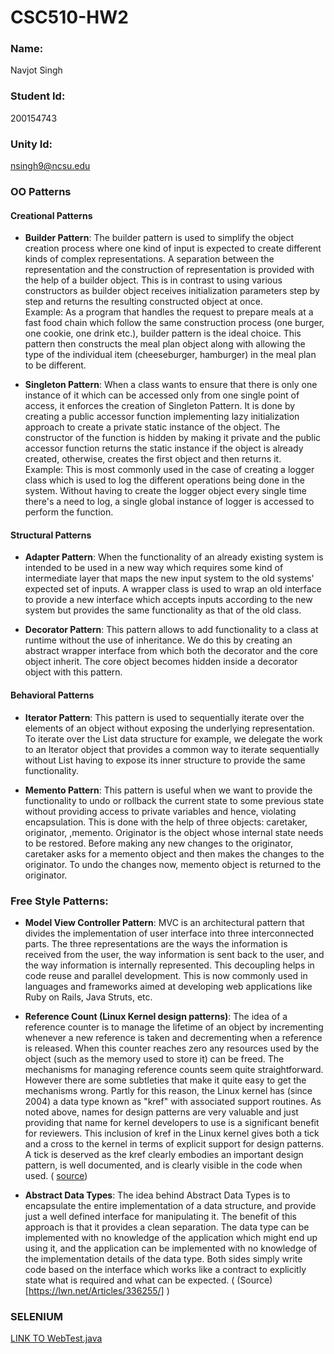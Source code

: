 # CSC510-HW2

### Name: 
Navjot Singh
### Student Id: 
200154743
### Unity Id: 
nsingh9@ncsu.edu

### OO Patterns
#### Creational Patterns
* **Builder Pattern**: 
The builder pattern is used to simplify the object creation process where one kind of input is expected to create different kinds of complex representations. A separation between the representation and the construction of representation is provided with the help of a builder object. This is in contrast to using various constructors as builder object receives initialization parameters step by step and returns the resulting constructed object at once.  
Example: As a program that handles the request to prepare meals at a fast food chain which follow the same construction process (one burger, one cookie, one drink etc.), builder pattern is the ideal choice. This pattern then constructs the meal plan object along with allowing the type of the individual item (cheeseburger, hamburger) in the meal plan to be different.

* **Singleton Pattern**: 
When a class wants to ensure that there is only one instance of it which can be accessed only from one single point of access, it enforces the creation of Singleton Pattern. It is done by creating a public accessor function implementing lazy initialization approach to create a private static instance of the object. The constructor of the function is hidden by making it private and the public accessor function returns the static instance if the object is already created, otherwise, creates the first object and then returns it.  
Example: This is most commonly used in the case of creating a logger class which is used to log the different operations being done in the system. Without having to create the logger object every single time there's a need to log, a single global instance of logger is accessed to perform the function.

#### Structural Patterns
* **Adapter Pattern**: 
When the functionality of an already existing system is intended to be used in a new way which requires some kind of intermediate layer that maps the new input system to the old systems' expected set of inputs. A wrapper class is used to wrap an old interface to provide a new interface which accepts inputs according to the new system but provides the same functionality as that of the old class.

* **Decorator Pattern**: 
This pattern allows to add functionality to a class at runtime without the use of inheritance. We do this by creating an abstract wrapper interface from which both the decorator and the core object inherit. The core object becomes hidden inside a decorator object with this pattern. 

#### Behavioral Patterns
* **Iterator Pattern**: 
This pattern is used to sequentially iterate over the elements of an object without exposing the underlying representation. To iterate over the List data structure for example, we delegate the work to an Iterator object that provides a common way to iterate sequentially without List having to expose its inner structure to provide the same functionality.

* **Memento Pattern**:
This pattern is useful when we want to provide the functionality to undo or rollback the current state to some previous state without providing access to private variables and hence, violating encapsulation. This is done with the help of three objects: caretaker, originator, ,memento. Originator is the object whose internal state needs to be restored. Before making any new changes to the originator, caretaker asks for a memento object and then makes the changes to the originator. To undo the changes now, memento object is returned to the originator. 

### Free Style Patterns:
 * **Model View Controller Pattern**:
 MVC is an architectural pattern that divides the implementation of user interface into three interconnected parts. The three representations are the ways the information is received from the user, the way information is sent back to the user, and the way information is internally represented. This decoupling helps in code reuse and parallel development. This is now commonly used in languages and frameworks aimed at developing web applications like Ruby on Rails, Java Struts, etc.
 
 * **Reference Count (Linux Kernel design patterns)**:
 The idea of a reference counter is to manage the lifetime of an object by incrementing whenever a new reference is taken and decrementing when a reference is released. When this counter reaches zero any resources used by the object (such as the memory used to store it) can be freed. The mechanisms for managing reference counts seem quite straightforward. However there are some subtleties that make it quite easy to get the mechanisms wrong. Partly for this reason, the Linux kernel has (since 2004) a data type known as "kref" with associated support routines. As noted above, names for design patterns are very valuable and just providing that name for kernel developers to use is a significant benefit for reviewers. This inclusion of kref in the Linux kernel gives both a tick and a cross to the kernel in terms of explicit support for design patterns. A tick is deserved as the kref clearly embodies an important design pattern, is well documented, and is clearly visible in the code when used. ( [source](https://lwn.net/Articles/336224/))
 
 * **Abstract Data Types**:
 The idea behind Abstract Data Types is to encapsulate the entire implementation of a data structure, and provide just a well defined interface for manipulating it. The benefit of this approach is that it provides a clean separation. The data type can be implemented with no knowledge of the application which might end up using it, and the application can be implemented with no knowledge of the implementation details of the data type. Both sides simply write code based on the interface which works like a contract to explicitly state what is required and what can be expected. ( (Source)[https://lwn.net/Articles/336255/] )


### SELENIUM
[LINK TO WebTest.java](https://github.ncsu.edu/nsingh9/CSC510-HW2/blob/master/Selenium/src/test/java/selenium/tests/WebTest.java)
